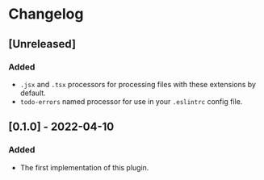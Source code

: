 # Changelog

## [Unreleased]

### Added
- `.jsx` and `.tsx` processors for processing files with these extensions by default.
- `todo-errors` named processor for use in your `.eslintrc` config file.

## [0.1.0] - 2022-04-10

### Added
- The first implementation of this plugin.
